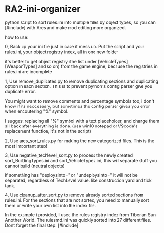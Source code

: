 # RA2-ini-organizer
python script to sort rules.ini into multiple files by object types, so you can [#include] with Ares and make mod editing more organized.

how to use:

0, Back up your ini file just in case it mess up. Put the script and your rules.ini, your object registry index, all in one new folder

it's better to get object registry (the list under [VehicleTypes] [WeaponTypes] and so on) from the game engine, because the registries in rules.ini are incomplete

1, Use remove_duplicates.py to remove duplicating sections and duplicating option in each section. This is to prevent python's config parser give you duplicate error. 

You might want to remove comments and percentage symbols too, i don't know if its neccessary, but sometimes the config parser gives you error when encoutering "%" symbol.

I suggest replacing all "%" symbol with a text placeholder, and change them all back after everything is done. (use win10 notepad or VScode's replacement function, it's not in the script)

2, Use ares_sort_rules.py for making the new categorized files. This is the most important step!

3, Use negative_techlevel_sort.py to process the newly created sort_BuildingTypes.ini and sort_VehicleTypes.ini, this will separate stuff you cannot build (neutral objects) 

if something has "deploysinto=" or "undeploysinto=" it will not be separated, regardless of TechLevel value. like construction yard and tick tank.

4, Use cleanup_after_sort.py to remove already sorted sections from rules.ini. For the sections that are not sorted, you need to manually sort them or write your own list into the index file.

In the example i provided, I used the rules registry index from Tiberian Sun Another World. The rulesmd.ini was quickly sorted into 27 different files. Dont forget the final step: [#include]
